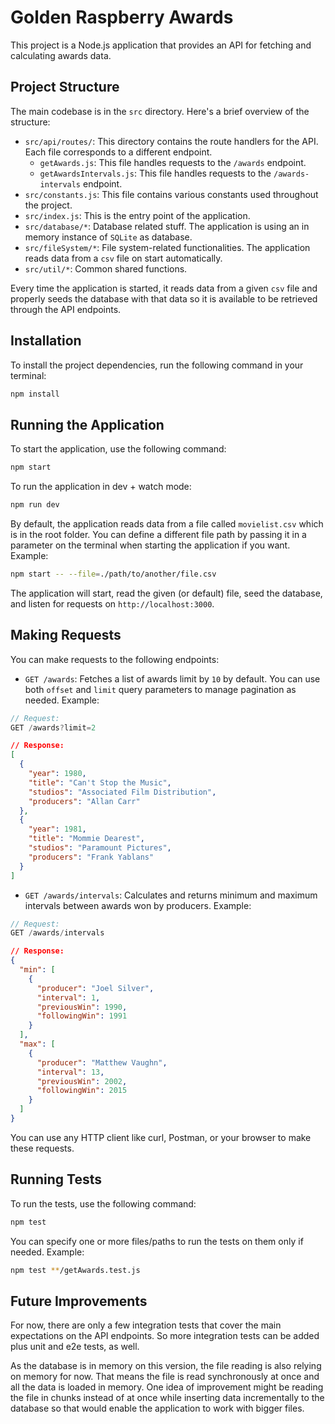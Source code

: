 # Golden Raspberry Awards

This project is a Node.js application that provides an API for fetching and calculating awards data.

## Project Structure

The main codebase is in the `src` directory. Here's a brief overview of the structure:

- `src/api/routes/`: This directory contains the route handlers for the API. Each file corresponds to a different endpoint.
  - `getAwards.js`: This file handles requests to the `/awards` endpoint.
  - `getAwardsIntervals.js`: This file handles requests to the `/awards-intervals` endpoint.
- `src/constants.js`: This file contains various constants used throughout the project.
- `src/index.js`: This is the entry point of the application.
- `src/database/*`: Database related stuff. The application is using an in memory instance of `SQLite` as database.
- `src/fileSystem/*`: File system-related functionalities. The application reads data from a `csv` file on start automatically.
- `src/util/*`: Common shared functions.

Every time the application is started, it reads data from a given `csv` file and properly seeds the database with that data so it is available to be retrieved through the API endpoints.

## Installation

To install the project dependencies, run the following command in your terminal:
```sh
npm install
```

## Running the Application

To start the application, use the following command:
```sh
npm start
```
To run the application in dev + watch mode:
```sh
npm run dev
```
By default, the application reads data from a file called `movielist.csv` which is in the root folder. You can define a different file path by passing it in a parameter on the terminal when starting the application if you want. Example:
```sh
npm start -- --file=./path/to/another/file.csv
```

The application will start, read the given (or default) file, seed the database, and listen for requests on `http://localhost:3000`.

## Making Requests

You can make requests to the following endpoints:

- `GET /awards`: Fetches a list of awards limit by `10` by default. You can use both `offset` and `limit` query parameters to manage pagination as needed. Example:
```js
// Request:
GET /awards?limit=2
```
```json
// Response:
[
  {
    "year": 1980,
    "title": "Can't Stop the Music",
    "studios": "Associated Film Distribution",
    "producers": "Allan Carr"
  },
  {
    "year": 1981,
    "title": "Mommie Dearest",
    "studios": "Paramount Pictures",
    "producers": "Frank Yablans"
  }
]
```

- `GET /awards/intervals`: Calculates and returns minimum and maximum intervals between awards won by producers. Example:
```js
// Request:
GET /awards/intervals
```
```json
// Response:
{
  "min": [
    {
      "producer": "Joel Silver",
      "interval": 1,
      "previousWin": 1990,
      "followingWin": 1991
    }
  ],
  "max": [
    {
      "producer": "Matthew Vaughn",
      "interval": 13,
      "previousWin": 2002,
      "followingWin": 2015
    }
  ]
}
```

You can use any HTTP client like curl, Postman, or your browser to make these requests.

## Running Tests

To run the tests, use the following command:
```sh
npm test
```
You can specify one or more files/paths to run the tests on them only if needed. Example:
```sh
npm test **/getAwards.test.js
```

## Future Improvements

For now, there are only a few integration tests that cover the main expectations on the API endpoints. So more integration tests can be added plus unit and e2e tests, as well.

As the database is in memory on this version, the file reading is also relying on memory for now. That means the file is read synchronously at once and all the data is loaded in memory. One idea of improvement might be reading the file in chunks instead of at once while inserting data incrementally to the database so that would enable the application to work with bigger files.
